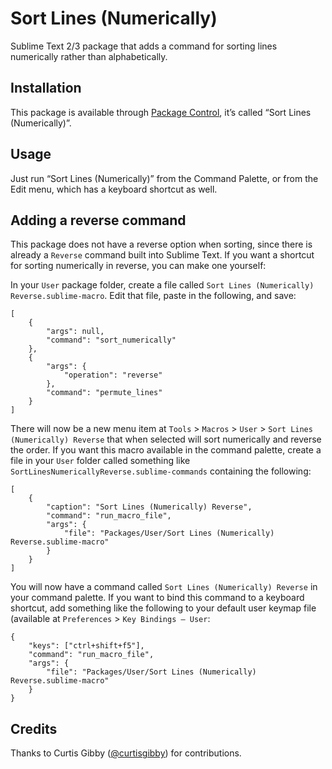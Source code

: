 # Sort Lines (Numerically)

Sublime Text 2/3 package that adds a command for sorting lines numerically rather than alphabetically.

Installation
------------
This package is available through [Package Control](http://wbond.net/sublime_packages/package_control), it’s called “Sort Lines (Numerically)”.

Usage
-----
Just run “Sort Lines (Numerically)” from the Command Palette, or from the Edit menu, which has a keyboard shortcut as well.

Adding a reverse command
------------------------
This package does not have a reverse option when sorting, since there is already a `Reverse` command built into Sublime Text. If you want a shortcut for sorting numerically in reverse, you can make one yourself:

In your `User` package folder, create a file called `Sort Lines (Numerically) Reverse.sublime-macro`. Edit that file, paste in the following, and save:

```
[
	{
		"args": null,
		"command": "sort_numerically"
	},
	{
		"args": {
			"operation": "reverse"
		},
		"command": "permute_lines"
	}
]
```

There will now be a new menu item at `Tools` > `Macros` > `User` > `Sort Lines (Numerically) Reverse` that when selected will sort numerically and reverse the order. If you want this macro available in the command palette, create a file in your `User` folder called something like `SortLinesNumericallyReverse.sublime-commands` containing the following:

```
[
	{
		"caption": "Sort Lines (Numerically) Reverse",
		"command": "run_macro_file",
		"args": {
			"file": "Packages/User/Sort Lines (Numerically) Reverse.sublime-macro"
		}
	}
]
```

You will now have a command called `Sort Lines (Numerically) Reverse` in your command palette. If you want to bind this command to a keyboard shortcut, add something like the following to your default user keymap file (available at `Preferences` > `Key Bindings – User`:

```
{
	"keys": ["ctrl+shift+f5"],
	"command": "run_macro_file",
	"args": {
		"file": "Packages/User/Sort Lines (Numerically) Reverse.sublime-macro"
	}
}
```

Credits
-------
Thanks to Curtis Gibby ([@curtisgibby](https://github.com/curtisgibby)) for contributions.
